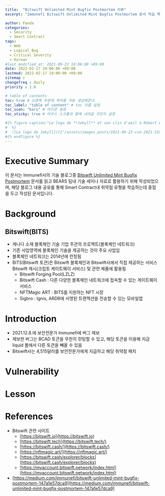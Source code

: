 ```yaml
---
title:  "Bitswift Unlimited Mint Bugfix Postmortem 리뷰"
excerpt: "Immunefi Bitswift Unlimited Mint Bugfix Postmortem 문서 학습 목적으로 살펴본 내용임"

author: Panda
categories:
  - Security
  - Smart Contract
tags:
  - Web
  - Logical Bug
  - Critical Severity
  - Korean
#last_modified_at: 2021-09-23 18:06:00 +09:00
date: 2022-02-17 19:00:00 +09:00
lastmod: 2022-02-17 19:00:00 +09:00
sitemap :
changefreq : daily
priority : 1.0

# table of contents
toc: true # 오른쪽 부분에 목차를 자동 생성해준다.
toc_label: "table of content" # toc 이름 설정
toc_icon: "bars" # 아이콘 설정
toc_sticky: true # 마우스 스크롤과 함께 내려갈 것인지 설정

#{% figure caption:"Le logo de **Jekyll** et son clin d'oeil à Robert Louis Stevenson"
#  %}
#  ![Le logo de Jekyll]({{"/assets/images_posts/2021-09-23-cve-2021-31956-part1/1.png"| #relative_url}})
#{% endfigure %}
---
```

# Executive Summary
이 문서는 Immunefi사의 기술 블로그중 [Bitswift Unlimited Mint Bugfix Postmortem](https://medium.com/immunefi/bitswift-unlimited-mint-bugfix-postmortem-147a1e57dca9) 문서를 읽고 BEARS 팀내 기술 세미나 자료로 활용하기 위해 작성되었으며, 해당 블로그 내용 공유를 통해 Smart Contract내 취약점 유형을 학습하는데 중점을 두고 작성된 문서입니다.

# Background
## Bitswift(BITS)
* 캐나다 소재 블록체인 기술 기업 주관의 프로젝트(블록체인 네트워크)
* 기존 사업영역에 블록체인 기술을 제공하는 것이 주요 사업임
* 블록체인 네트워크는 2014년에 런칭됨
* BITS(Bitswift 토큰)은 Bitswift 블록체인과 Bitswift사에서 직접 제공하는 서비스 Bitswift 캐시(크립토 케이트웨이 서비스) 및 관련 제품에 활용됨
  * Bitswift Forging Pool(LZLZ)
  * Bitswift Cash : 다른 다양한 블록체인 네트워크에 접속할 수 있는 게이트웨이 서비스
  * NFTMagic ART : BITS를 지원하는 NFT 시장
  * Sigbro : Ignis, ARDR에 서명된 트랜젝션을 전송할 수 있는 모바일앱
# Introduction
* 2021.12.8.에 보안전문가 Immunefi에 버그 제보
* 제보한 버그는 BCAD 토큰을 무한히 민팅할 수 있고, 해당 토큰을 이용해 지금 liquid 풀에서 다른 토큰을 빼올 수 있음
* Bitswift사는 4,515달러를 보안전문가에게 지급하고 해당 취약점 패치
# Vulnerability

# Lesson

# References
* Bitswift 관련 사이트
  *  [https://bitswift.io](https://bitswift.io)
  *  [https://bitswift.tech](https://bitswift.tech/)
  *  [https://bitswift.cash/](https://bitswift.cash/)
  *  [https://nftmagic.art/](https://nftmagic.art/)
  *  [https://bitswift.cash/explorer/blocks](https://bitswift.cash/explorer/blocks)
  *  [https://myaccount.bitswift.network/index.html](https://myaccount.bitswift.network/index.html)
* [https://medium.com/immunefi/bitswift-unlimited-mint-bugfix-postmortem-147a1e57dca9](https://medium.com/immunefi/bitswift-unlimited-mint-bugfix-postmortem-147a1e57dca9)